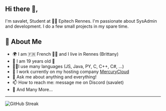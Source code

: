## Hi there 👋,           
I'm savalet, Student at 👨‍💻 Epitech Rennes. I'm passionate about SysAdmin and development. I do a few small projects in my spare time.

## 🧐 About Me
- 🌍 I am 🇫🇷 French 🥐🥖 and I live in Rennes (Brittany)
- 🎂 I am 19 years old 🤡
- 👨‍💻I use many languages (JS, Java, PY, C, C++, C#, ...)
- 🔭 I work currently on my hosting company [MercuryCloud](https://mcld.fr)
- 💬 Ask me about anything and everything! 
- 📫 How to reach me: message me on Discord (savalet)
- 👯 And Many More...
---

![GitHub Streak](https://streak-stats.demolab.com?user=savalet&theme=onedark&hide_border=true)
